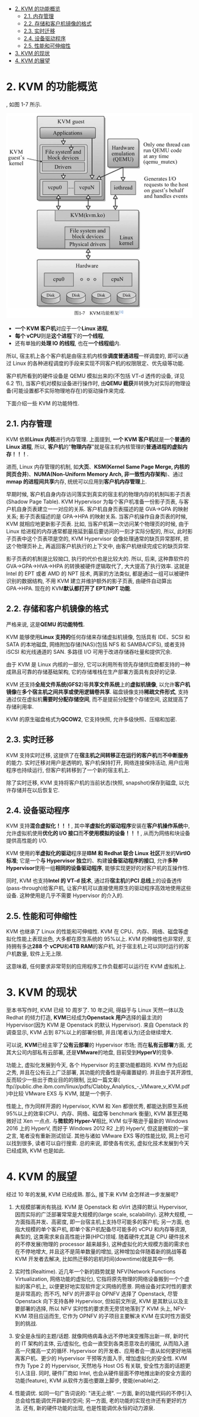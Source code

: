 
<!-- @import "[TOC]" {cmd="toc" depthFrom=1 depthTo=6 orderedList=false} -->

<!-- code_chunk_output -->

- [2. KVM 的功能概览](#2-kvm-的功能概览)
  - [2.1. 内存管理](#21-内存管理)
  - [2.2. 存储和客户机镜像的格式](#22-存储和客户机镜像的格式)
  - [2.3. 实时迁移](#23-实时迁移)
  - [2.4. 设备驱动程序](#24-设备驱动程序)
  - [2.5. 性能和可伸缩性](#25-性能和可伸缩性)
- [3. KVM 的现状](#3-kvm-的现状)
- [4. KVM 的展望](#4-kvm-的展望)

<!-- /code_chunk_output -->

# 2. KVM 的功能概览

, 如图 1-7 所示.

![](./images/2019-05-12-22-51-14.png)

- **一个 KVM 客户机**对应于一个**Linux 进程**,
- **每个 vCPU**则是**这个进程**下的**一个线程**,
- 还有单独的**处理 IO 的线程**, 也在**一个线程组**内.

所以, 宿主机上各个客户机是由宿主机内核像**调度普通进程**一样调度的, 即可以通过 Linux 的各种进程调度的手段来实现不同客户机的权限限定、优先级等功能.

客户机所看到的硬件设备是 QEMU 模拟出来的(不包括 VT\-d 透传的设备, 详见 6.2 节), 当客户机对模拟设备进行操作时, 由**QEMU 截获**并转换为对实际的物理设备(可能设置都不实际物理地存在)的驱动操作来完成.

下面介绍一些 KVM 的功能特性.

## 2.1. 内存管理

KVM 依赖**Linux 内核**进行内存管理. 上面提到, **一个 KVM 客户机**就是一个**普通的 Linux 进程**, 所以, **客户机**的"**物理内存**"就是宿主机内核管理的**普通进程的虚拟内存！！！**.

进而, Linux 内存管理的机制, 如**大页**、**KSM(Kernel Same Page Merge, 内核的同页合并**)、**NUMA(Non\-Uniform Memory Arch, 非一致性内存架构**)、通过**mmap 的进程间共享**内存, 统统可以应用到**客户机内存管理**上.

早期时候, 客户机自身内存访问落实到真实的宿主机的物理内存的机制叫影子页表(Shadow Page Table). KVM Hypervisor 为每个客户机准备一份影子页表, 与客户机自身页表建立一一对应的关系. 客户机自身页表描述的是 GVA→GPA 的映射关系; 影子页表描述的是 GPA→HPA 的映射关系. 当客户机操作自身页表的时候, KVM 就相应地更新影子页表. 比如, 当客户机第一次访问某个物理页的时候, 由于 Linux 给进程的内存通常都是拖延到最后要访问的一刻才实际分配的, 所以, 此时影子页表中这个页表项是空的, KVM Hypervisor 会像处理通常的缺页异常那样, 把这个物理页补上, 再返回客户机执行的上下文中, 由客户机继续完成它的缺页异常.

影子页表的机制是比较拗口, 执行的代价也是比较大的. 所以, 后来, 这种靠软件的 GVA→GPA→HVA→HPA 的转换被硬件逻辑取代了, 大大提高了执行效率. 这就是 Intel 的 EPT 或者 AMD 的 NPT 技术, 两家的方法类似, 都是通过一组可以被硬件识别的数据结构, 不用 KVM 建立并维护额外的影子页表, 由硬件自动算出 GPA→HPA. 现在的 KVM**默认都打开了 EPT/NPT 功能**.

## 2.2. 存储和客户机镜像的格式

严格来说, 这是**QEMU 的功能特性**.

KVM 能够使用**Linux 支持的**任何存储来存储虚拟机镜像, 包括具有 IDE、SCSI 和 SATA 的本地磁盘, 网络附加存储(NAS)(包括 NFS 和 SAMBA/CIFS), 或者支持 iSCSI 和光线通道的 SAN. 多路径 I/O 可用于改进存储吞吐量和提供冗余.

由于 KVM 是 Linux 内核的一部分, 它可以利用所有领先存储供应商都支持的一种成熟且可靠的存储基础架构, 它的存储堆栈在生产部署方面具有良好的记录.

KVM 还支持**全局文件系统(GFS2**)等**共享文件系统**上的**虚拟机镜像**, 以允许**客户机镜像**在**多个宿主机之间共享或使用逻辑卷共享**. 磁盘镜像支持**稀疏文件形式**, 支持通过仅在虚拟机**需要时分配存储空间**, 而不是提前分配整个存储空间, 这就提高了存储利用率.

KVM 的原生磁盘格式为**QCOW2**, 它支持快照, 允许多级快照、压缩和加密.

## 2.3. 实时迁移

KVM 支持实时迁移, 这提供了在**宿主机之间转移正在运行的客户机**而**不中断服务**的能力. 实时迁移对用户是透明的, 客户机保持打开, 网络连接保持活动, 用户应用程序也持续运行, 但客户机转移到了一个新的宿主机上.

除了实时迁移, KVM 支持将客户机的当前状态(快照, snapshot)保存到磁盘, 以允许存储并在以后恢复它.

## 2.4. 设备驱动程序

KVM 支持**混合虚拟化！！！**, 其中**半虚拟化的驱动程序**安装在**客户机操作系统**中, 允许虚拟机使用**优化的 I/O 接口**而**不使用模拟的设备！！！**, 从而为网络和块设备提供高性能的 I/O.

KVM 使用的**半虚拟化的驱动**程序是**IBM 和 Redhat 联合 Linux 社区**开发的**VirtIO 标准**; 它是一个**与 Hypervisor 独立**的、构建**设备驱动程序的接口**, 允许**多种 Hypervisor**使用一组**相同的设备驱动程序**, 能够实现更好的对客户机的互操作性.

同时, KVM 也支持**Intel 的 VT\-d 技术**, 通过将**宿主机**的**PCI 总线**上的设备透传(pass\-through)给客户机, 让客户机可以直接使用原生的驱动程序高效地使用这些设备. 这种使用是几乎不需要 Hypervisor 的介入的.

## 2.5. 性能和可伸缩性

KVM 也继承了 Linux 的性能和可伸缩性. KVM 在 CPU、内存、网络、磁盘等虚拟化性能上表现出色, 大多都在原生系统的 95%以上. KVM 的伸缩性也非常好, 支持拥有多达**288 个 vCPU**和**4TB RAM**的客户机, 对于宿主机上可以同时运行的客户机数量, 软件上无上限.

这意味着, 任何要求非常苛刻的应用程序工作负载都可以运行在 KVM 虚拟机上.

# 3. KVM 的现状

至本书写作时, KVM 已经 10 周岁了. 10 年之间, 得益于与 Linux 天然一体以及 Redhat 的倾力打造, **KVM**已经成为**Openstack 用户**选择的最主流的 Hypervisor(因为 KVM 是 Openstack 的默认 Hypervisor). 来自 Openstack 的调查显示, KVM 占到 87%以上的部署份额, 并且(笔者认为)还会继续增大.

可以说, **KVM**已经主宰了**公有云部署**的 Hypervisor 市场; 而在**私有云部署**方面, 尤其大公司内部私有云部署, 还是**VMware**的地盘, 目前受到**HyperV**的竞争.

功能上, 虚拟化发展到今天, 各个 Hypervisor 的主要功能都趋同. KVM 作为后起之秀, 并且在公有云上广泛部署, 其功能的完备性是毋庸置疑的. 并且由于其开源性, 反而较少一些出于商业目的的限制, 比如一篇文章( ftp//public.dhe.ibm.com/linux/pdfs/Clabby_Analytics_-_VMware_v_KVM.pdf )中比较 VMware EXS 与 KVM, 就是一个例子.

性能上, 作为同样开源的 Hypervisor, KVM 和 Xen 都很优秀, 都能达到原生系统 95%以上的效率(CPU、内存、网络、磁盘等 benchmark 衡量), KVM 甚至还略微好过 Xen 一点点. 与**微软的 Hyper\-V**相比, KVM 似乎略逊于最新的 Windows 2016 上的 HyperV, 而好于 Windows 2012 R2 上的 HyperV, 但这是微软的一家之言, 笔者没有重新测试验证. 其他与诸如 VMware EXS 等的性能比较, 网上也可以找到很多, 读者可以自行搜索. 总的来说, 即使各有优劣, 虚拟化技术发展到今天已经成熟, KVM 也是如此.

# 4. KVM 的展望

经过 10 年的发展, KVM 已经成熟. 那么, 接下来 KVM 会怎样进一步发展呢?

1) 大规模部署尚有挑战. KVM 是 Openstack 和 oVirt 选择的默认 Hypervisor, 因而实际的广泛部署常常是大规模的(large scale, scalability). 这种大规模, 一方面指高并发、高密度, 即一台宿主机上支持尽可能多的客户机; 另一方面, 也指大规模的单个客户机, 即单个客户机配备尽可能多的 vCPU 和内存等资源, 典型的, 这类需求来自高性能计算(HPC)领域. 随着硬件尤其是 CPU 硬件技术的不停发展(物理的 processor 越来越多), 这种虚拟化的大规模方面的需求也在不停地增大, 并且这不是简单数量的增加, 这种增加会伴随着新的挑战等着 KVM 开发者去解决, 比如热迁移的宕机时间(downtime)就是其中一例.

2) 实时性(Realtime). 近几年一个新的趋势就是 NFV(Network Functions Virtualization, 网络功能的虚拟化), 它指将原先物理的网络设备搬到一个个虚拟的客户机上, 以便更好地实现软件定义网络的愿景. 网络设备对实时性的要求是非常高的; 而不巧, NFV 的开源平台 OPNFV 选择了 Openstack, 尽管 Openstack 向下支持各种 Hypervisor, 但如前文所说, KVM 是其默认以及主要部署的选择, 所以 NFV 实时性的要求责无旁贷地落到了 KVM 头上, NFV-KVM 项目应运而生, 它作为 OPNFV 的子项目主要解决 KVM 在实时性方面受到的挑战.

3) 安全是永恒的主题/话题. 就像网络病毒永远不停地演变推陈出新一样, 新时代的 IT 架构的主体, 云/虚拟化, 也会一直受到各类恶意攻击的骚扰, 从而陷入道高一尺魔高一丈的循环. Hypervisor 的开发者、应用者会一直从如何更好地隔离客户机、更少的 Hypervisor 干预等方面入手, 增加虚拟化的安全性. KVM 作为 Type 2 的 Hypervisor, 天然地与 Host OS 有关联, 安全性方面的话题更引人注目. 同时, 硬件厂商如 Intel, 也会从硬件层面不停地推出新的安全方面的功能(feature), KVM 从软件方面也要跟上脚步, 使能(enable)之.

4) 性能调优. 如同一句广告词说的: "进无止境". 一方面, 新的功能代码的不停引入总会给性能调优开辟新的空间; 另一方面, 老的功能的实现也许还有更好的方法. 还有, 新的硬件功能的出现, 也是性能调优永恒的动力源泉.